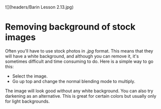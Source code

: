 ![](headers/Barin Lesson 2.13.jpg)
# Removing background of stock images

Often you'll have to use stock photos in *.jpg* format. This means that they will have a white background, and although you can remove it, it's sometimes difficult and time consuming to do. Here is a simple way to go this:

* Select the image.
* Go up top and change the normal blending mode to multiply.

The image will look good without any white background. You can also try darkening as an alternative. This is great for certain colors but usually only for light backgrounds.